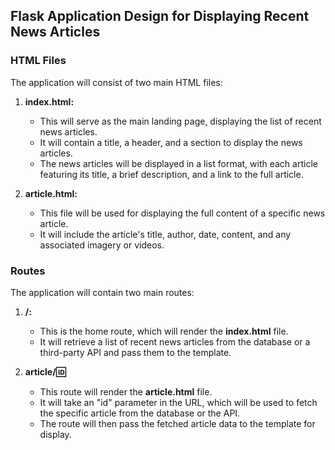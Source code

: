 ## Flask Application Design for Displaying Recent News Articles

### HTML Files

The application will consist of two main HTML files:

1. **index.html:**
   - This will serve as the main landing page, displaying the list of recent news articles.
   - It will contain a title, a header, and a section to display the news articles.
   - The news articles will be displayed in a list format, with each article featuring its title, a brief description, and a link to the full article.

2. **article.html:**
   - This file will be used for displaying the full content of a specific news article.
   - It will include the article's title, author, date, content, and any associated imagery or videos.

### Routes

The application will contain two main routes:

1. **/:**
   - This is the home route, which will render the **index.html** file.
   - It will retrieve a list of recent news articles from the database or a third-party API and pass them to the template.

2. **article/:id:**
   - This route will render the **article.html** file.
   - It will take an "id" parameter in the URL, which will be used to fetch the specific article from the database or the API.
   - The route will then pass the fetched article data to the template for display.